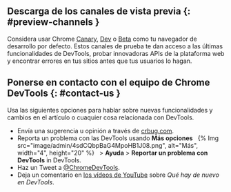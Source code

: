 ## Descarga de los canales de vista previa {: #preview-channels }

Considera usar Chrome [Canary](https://www.google.com/chrome/canary/), [Dev](https://www.google.com/chrome/dev/) o [Beta](https://www.google.com/chrome/beta/) como tu navegador de desarrollo por defecto. Estos canales de prueba te dan acceso a las últimas funcionalidades de DevTools, probar innovadoras APIs de la plataforma web y encontrar errores en tus sitios antes que tus usuarios lo hagan.

## Ponerse en contacto con el equipo de Chrome DevTools {: #contact-us }

Usa las siguientes opciones para hablar sobre nuevas funcionalidades y cambios en el artículo o cuaquier cosa relacionada con DevTools.

- Envía una sugerencia u opinión a través de [crbug.com](https://crbug.com).
- Reporta un problema con las DevTools usando **Más opciones** &nbsp; {% Img src="image/admin/4sdCQbpBaG4MpoHB1J08.png", alt="Más", width="4", height="20" %} &nbsp; > **Ayuda** > **Reportar un problema con DevTools** in DevTools.
- Haz un Tweet a <a href="https://twitter.com/intent/tweet?text=@ChromeDevTools" target="_blank">@ChromeDevTools</a>.
- Deja un comentario en [los vídeos de YouTube](https://goo.gle/devtools-youtube) sobre *Qué hay de nuevo en DevTools*.
